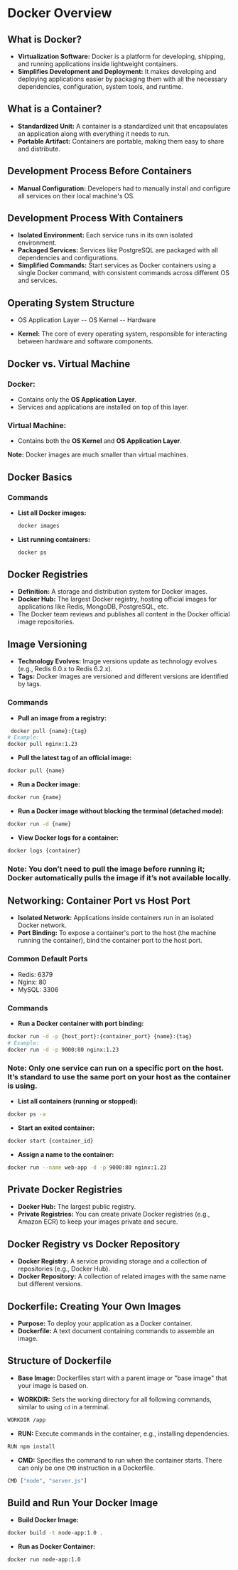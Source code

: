 # Docker Overview

## What is Docker?

- **Virtualization Software:** Docker is a platform for developing, shipping, and running applications inside lightweight containers.
- **Simplifies Development and Deployment:** It makes developing and deploying applications easier by packaging them with all the necessary dependencies, configuration, system tools, and runtime.

## What is a Container?

- **Standardized Unit:** A container is a standardized unit that encapsulates an application along with everything it needs to run.
- **Portable Artifact:** Containers are portable, making them easy to share and distribute.

## Development Process Before Containers

- **Manual Configuration:** Developers had to manually install and configure all services on their local machine's OS.

## Development Process With Containers

- **Isolated Environment:** Each service runs in its own isolated environment.
- **Packaged Services:** Services like PostgreSQL are packaged with all dependencies and configurations.
- **Simplified Commands:** Start services as Docker containers using a single Docker command, with consistent commands across different OS and services.

## Operating System Structure

- OS Application Layer -- OS Kernel -- Hardware

- **Kernel:** The core of every operating system, responsible for interacting between hardware and software components.

## Docker vs. Virtual Machine

### Docker:

- Contains only the **OS Application Layer**.
- Services and applications are installed on top of this layer.

### Virtual Machine:

- Contains both the **OS Kernel** and **OS Application Layer**.

**Note:** Docker images are much smaller than virtual machines.

## Docker Basics

### Commands

- **List all Docker images:**

  ```bash
  docker images
  ```

- **List running containers:**
  ```bash
  docker ps
  ```

## Docker Registries

- **Definition:** A storage and distribution system for Docker images.
- **Docker Hub:** The largest Docker registry, hosting official images for applications like Redis, MongoDB, PostgreSQL, etc.
- The Docker team reviews and publishes all content in the Docker official image repositories.

## Image Versioning

- **Technology Evolves:** Image versions update as technology evolves (e.g., Redis 6.0.x to Redis 6.2.x).
- **Tags:** Docker images are versioned and different versions are identified by tags.

### Commands

- **Pull an image from a registry:**

```bash
 docker pull {name}:{tag}
# Example:
docker pull nginx:1.23
```

- **Pull the latest tag of an official image:**

```bash
docker pull {name}
```

- **Run a Docker image:**

```bash
docker run {name}
```

- **Run a Docker image without blocking the terminal (detached mode):**

```bash
docker run -d {name}
```

- **View Docker logs for a container:**

```bash
docker logs {container}
```

<h3>Note: You don’t need to pull the image before running it; Docker automatically pulls the image if it’s not available locally.</h3>

## Networking: Container Port vs Host Port

- **Isolated Network:** Applications inside containers run in an isolated Docker network.
- **Port Binding:** To expose a container's port to the host (the machine running the container), bind the container port to the host port.

### Common Default Ports

- Redis: 6379
- Nginx: 80
- MySQL: 3306

### Commands

- **Run a Docker container with port binding:**

```bash
docker run -d -p {host_port}:{container_port} {name}:{tag}
# Example:
docker run -d -p 9000:80 nginx:1.23
```

<h3>Note: Only one service can run on a specific port on the host. It’s standard to use the same port on your host as the container is using.</h3>

- **List all containers (running or stopped):**

```bash
docker ps -a
```

- **Start an exited container:**

```bash
docker start {container_id}

```

- **Assign a name to the container:**

```bash
docker run --name web-app -d -p 9000:80 nginx:1.23

```

## Private Docker Registries

- **Docker Hub:** The largest public registry.
- **Private Registries:** You can create private Docker registries (e.g., Amazon ECR) to keep your images private and secure.

## Docker Registry vs Docker Repository

- **Docker Registry:** A service providing storage and a collection of repositories (e.g., Docker Hub).
- **Docker Repository:** A collection of related images with the same name but different versions.

## Dockerfile: Creating Your Own Images

- **Purpose:** To deploy your application as a Docker container.
- **Dockerfile:** A text document containing commands to assemble an image.

## Structure of Dockerfile

- **Base Image:** Dockerfiles start with a parent image or "base image" that your image is based on.

- **WORKDIR:** Sets the working directory for all following commands, similar to using `cd` in a terminal.

```bash
WORKDIR /app
```

- **RUN:** Execute commands in the container, e.g., installing dependencies.

```bash
RUN npm install

```

- **CMD:** Specifies the command to run when the container starts. There can only be one `CMD` instruction in a Dockerfile.

```bash
CMD ["node", "server.js"]
```

## Build and Run Your Docker Image

- **Build Docker Image:**

```bash
docker build -t node-app:1.0 .
```

- **Run as Docker Container:**

```bash
docker run node-app:1.0
```
